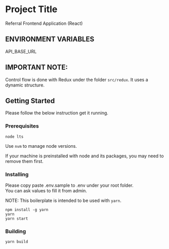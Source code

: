 # Project Title

Referral Frontend Application (React)

## ENVIRONMENT VARIABLES
API_BASE_URL

## IMPORTANT NOTE:  
  Control flow is done with Redux under the folder `src/redux`. It uses a dynamic structure.

## Getting Started

Please follow the below instruction get it running.

### Prerequisites

```
node lts
```  
  
Use `nvm` to manage node versions.  

If your machine is preinstalled with node and its packages, you may need to remove them first.

### Installing

Please copy paste .env.sample to .env under your root folder.  
You can ask values to fill it from admin.

NOTE: This boilerplate is intended to be used with `yarn`.  

```
npm install -g yarn
yarn
yarn start
```

### Building

```
yarn build
```  
